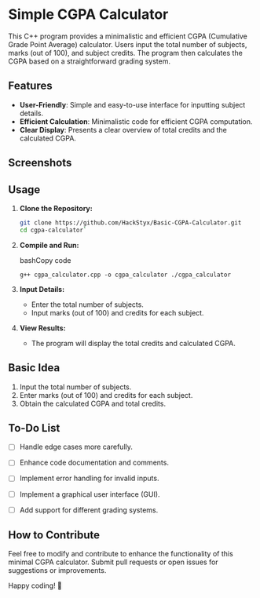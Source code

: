 # Simple CGPA Calculator

This C++ program provides a minimalistic and efficient CGPA (Cumulative Grade Point Average) calculator. Users input the total number of subjects, marks (out of 100), and subject credits. The program then calculates the CGPA based on a straightforward grading system.

## Features

- **User-Friendly**: Simple and easy-to-use interface for inputting subject details.
- **Efficient Calculation**: Minimalistic code for efficient CGPA computation.
- **Clear Display**: Presents a clear overview of total credits and the calculated CGPA.

## Screenshots

## Usage

1. **Clone the Repository:**
   ```bash
   git clone https://github.com/HackStyx/Basic-CGPA-Calculator.git
   cd cgpa-calculator` 

2.  **Compile and Run:**
    
    bashCopy code
    
    `g++ cgpa_calculator.cpp -o cgpa_calculator
    ./cgpa_calculator` 
    
3.  **Input Details:**
    
    -   Enter the total number of subjects.
    -   Input marks (out of 100) and credits for each subject.
4.  **View Results:**
    
    -   The program will display the total credits and calculated CGPA.

##  Basic Idea

1. Input the total number of subjects.
2. Enter marks (out of 100) and credits for each subject.
3. Obtain the calculated CGPA and total credits.
## To-Do List

- [ ] Handle edge cases more carefully.
- [ ] Enhance code documentation and comments.
- [ ] Implement error handling for invalid inputs.
- [ ] Implement a graphical user interface (GUI).
- [ ] Add support for different grading systems.


## How to Contribute

Feel free to modify and contribute to enhance the functionality of this minimal CGPA calculator. Submit pull requests or open issues for suggestions or improvements.

Happy coding! 🚀

